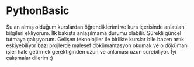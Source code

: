 # PythonBasic

Şu an almış olduğum kurslardan öğrendiklerimi ve kurs içerisinde anlatılan bilgileri ekliyorum. İlk bakışta anlaşılmama durumu olabilir. Sürekli güncel tutmaya çalışıyorum. Gelişen teknolojiler ile birlikte kurslar bile bazen artık eskiyebiliyor bazı projlerde malesef dökümantasyon okumak ve o dökümanı işler hale getirmek gerektiğinden uzun ve anlaması uzun sürebiliyor. İyi çalışmalar dilerim :)
